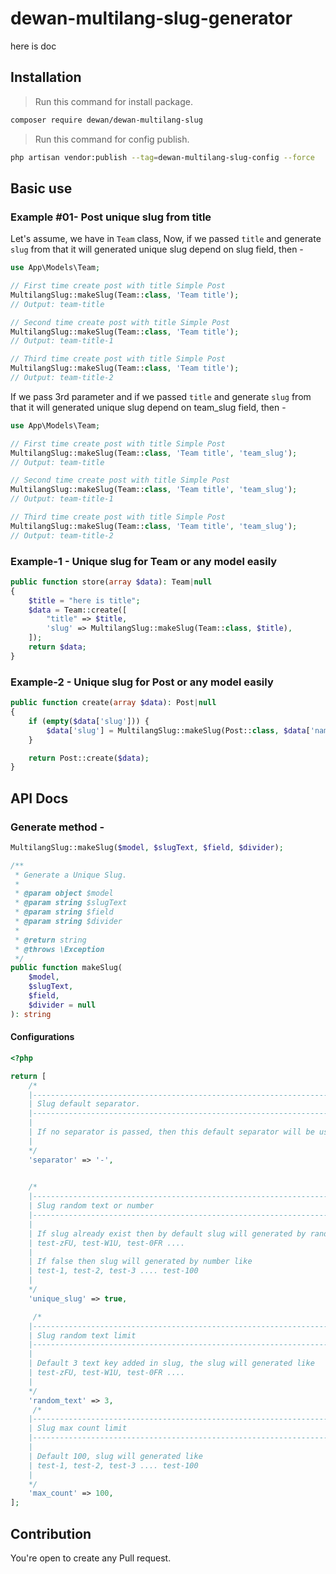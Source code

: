 # dewan-multilang-slug-generator

here is doc


## Installation

> Run this command for install package.

```bash
composer require dewan/dewan-multilang-slug
```

> Run this command for config publish.

```bash
php artisan vendor:publish --tag=dewan-multilang-slug-config --force
```

## Basic use
### Example #01- Post unique slug from title

Let's assume, we have in `Team` class, Now, if we passed `title` and generate `slug` from that it will generated unique slug depend on slug field, then -

```php
use App\Models\Team;

// First time create post with title Simple Post
MultilangSlug::makeSlug(Team::class, 'Team title');
// Output: team-title

// Second time create post with title Simple Post
MultilangSlug::makeSlug(Team::class, 'Team title');
// Output: team-title-1

// Third time create post with title Simple Post
MultilangSlug::makeSlug(Team::class, 'Team title');
// Output: team-title-2
```

If we pass 3rd parameter and  if we passed `title` and generate `slug` from that it will generated unique slug depend on team_slug field, then -

```php
use App\Models\Team;

// First time create post with title Simple Post
MultilangSlug::makeSlug(Team::class, 'Team title', 'team_slug');
// Output: team-title

// Second time create post with title Simple Post
MultilangSlug::makeSlug(Team::class, 'Team title', 'team_slug');
// Output: team-title-1

// Third time create post with title Simple Post
MultilangSlug::makeSlug(Team::class, 'Team title', 'team_slug');
// Output: team-title-2
```
### Example-1 - Unique slug for Team or any model easily
```php
public function store(array $data): Team|null
{
    $title = "here is title";
    $data = Team::create([
        "title" => $title,
        'slug' => MultilangSlug::makeSlug(Team::class, $title),
    ]);
    return $data;
}
```


### Example-2 - Unique slug for Post or any model easily
```php
public function create(array $data): Post|null
{
    if (empty($data['slug'])) {
        $data['slug'] = MultilangSlug::makeSlug(Post::class, $data['name']);
    }

    return Post::create($data);
}
```

## API Docs

### Generate method -
```php
MultilangSlug::makeSlug($model, $slugText, $field, $divider);
```

```php
/**
 * Generate a Unique Slug.
 *
 * @param object $model
 * @param string $slugText
 * @param string $field
 * @param string $divider
 *
 * @return string
 * @throws \Exception
 */
public function makeSlug(
    $model,
    $slugText,
    $field,
    $divider = null
): string

```
#### Configurations

```php
<?php

return [
    /*
    |--------------------------------------------------------------------------
    | Slug default separator.
    |--------------------------------------------------------------------------
    |
    | If no separator is passed, then this default separator will be used as slug.
    |
    */
    'separator' => '-',

   
    /*
    |--------------------------------------------------------------------------
    | Slug random text or number
    |--------------------------------------------------------------------------
    |
    | If slug already exist then by default slug will generated by random string like. 
    | test-zFU, test-W1U, test-0FR ....
    |
    | If false then slug will generated by number like
    | test-1, test-2, test-3 .... test-100
    |
    */
    'unique_slug' => true,

     /*
    |--------------------------------------------------------------------------
    | Slug random text limit
    |--------------------------------------------------------------------------
    |
    | Default 3 text key added in slug, the slug will generated like
    | test-zFU, test-W1U, test-0FR ....
    |
    */
    'random_text' => 3,
     /*
    |--------------------------------------------------------------------------
    | Slug max count limit
    |--------------------------------------------------------------------------
    |
    | Default 100, slug will generated like
    | test-1, test-2, test-3 .... test-100
    |
    */
    'max_count' => 100,
];
```

## Contribution
You're open to create any Pull request.
